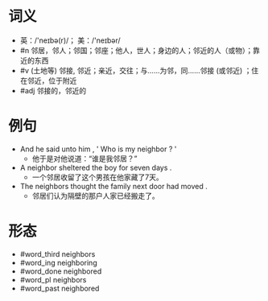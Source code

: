 # 词义
- 英：/'neɪbə(r)/； 美：/'neɪbər/
- #n 邻居，邻人；邻国；邻座；他人，世人；身边的人；邻近的人（或物）；靠近的东西
- #v (土地等) 邻接, 邻近；亲近，交往；与……为邻，同……邻接 (或邻近) ；住在邻近，位于附近
- #adj 邻接的，邻近的
# 例句
- And he said unto him , ' Who is my neighbor ? '
	- 他于是对他说道：“谁是我邻居？”
- A neighbor sheltered the boy for seven days .
	- 一个邻居收留了这个男孩在他家藏了7天。
- The neighbors thought the family next door had moved .
	- 邻居们认为隔壁的那户人家已经搬走了。
# 形态
- #word_third neighbors
- #word_ing neighboring
- #word_done neighbored
- #word_pl neighbors
- #word_past neighbored
